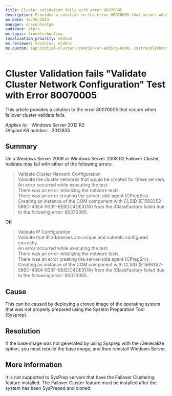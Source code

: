 ```yaml
---
title: Cluster validation fails with error 80070005
description: Provides a solution to the error 80070005 that occurs when failover cluster validate fails.
ms.date: 12/26/2023
manager: dcscontentpm
audience: itpro
ms.topic: troubleshooting
localization_priority: medium
ms.reviewer: kaushika, eldenc
ms.custom: sap:initial-cluster-creation-or-adding-node, csstroubleshoot
---
```

# Cluster Validation fails "Validate Cluster Network Configuration" Test with Error 80070005

This article provides a solution to the error 80070005 that occurs when failover cluster validate fails.

_Applies to:_ &nbsp; Windows Server 2012 R2  
_Original KB number:_ &nbsp; 2012835

## Summary

On a Windows Server 2008 or Windows Server 2008 R2 Failover Cluster, Validate may fail with either of the following errors:

> Validate Cluster Network Configuration  
Validate the cluster networks that would be created for these servers.  
An error occurred while executing the test.  
There was an error initializing the network tests.  
There was an error creating the server-side agent (CPrepSrv).  
Creating an instance of the COM component with CLSID {E1568352-586D-43E4-933F-8E6DC4DE317A} from the IClassFactory failed due to the following error: 80070005.  

OR

> Validate IP Configuration  
Validate that IP addresses are unique and subnets configured correctly.  
An error occurred while executing the test.  
There was an error initializing the network tests.  
There was an error creating the server-side agent (CPrepSrv).  
Creating an instance of the COM component with CLSID {E1568352-586D-43E4-933F-8E6DC4DE317A} from the IClassFactory failed due to the following error: 80070005.  

## Cause

This can be caused by deploying a cloned image of the operating system that was not properly prepared using the System Preparation Tool (Sysprep).

## Resolution

If the base image was not generated by using Sysprep with the /Generalize option, you must rebuild the base image, and then reinstall Windows Server.

## More information

It is not supported to SysPrep servers that have the Failover Clustering feature installed.  The Failover Cluster feature must be installed after the system has been SysPreped and cloned.
